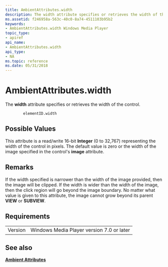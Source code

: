 ```yaml
---
title: AmbientAttributes.width
description: The width attribute specifies or retrieves the width of the control.
ms.assetid: f246958a-563c-40c0-8a74-4511103b95b2
keywords:
- AmbientAttributes.width Windows Media Player
topic_type:
- apiref
api_name:
- AmbientAttributes.width
api_type:
- NA
ms.topic: reference
ms.date: 05/31/2018
---
```


# AmbientAttributes.width

The **width** attribute specifies or retrieves the width of the control.

``` syntax
        elementID.width
```

## Possible Values

This attribute is a read/write 16-bit **Integer** (0 to 32,767) representing the width of the control in pixels. The default value is zero or the width of the image specified in the control's **image** attribute.

## Remarks

If the width specified is narrower than the width of the image provided, then the image will be clipped. If the width is wider than the width of the image, then the click region will go beyond the image boundary. No matter what value is given to this attribute, the image cannot grow beyond its parent **VIEW** or **SUBVIEW**.

## Requirements



|                    |                                                      |
|--------------------|------------------------------------------------------|
| Version<br/> | Windows Media Player version 7.0 or later<br/> |



## See also

<dl> <dt>

[**Ambient Attributes**](ambient-attributes.md)
</dt> </dl>

 

 





